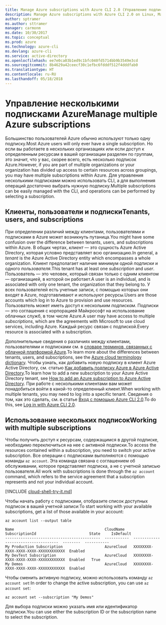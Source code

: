 ```yaml
---
title: Manage Azure subscriptions with Azure CLI 2.0 (Управление подписками Azure с помощью Azure CLI 2.0)
description: Manage Azure subscriptions with Azure CLI 2.0 on Linux, Mac, or Windows (Управление подписками Azure с помощью Azure CLI 2.0 на платформах Windows, Mac или Linux).
author: sptramer
ms.author: sttramer
manager: carmonm
ms.date: 10/30/2017
ms.topic: conceptual
ms.prod: azure
ms.technology: azure-cli
ms.devlang: azure-cli
ms.service: active-directory
ms.openlocfilehash: ee7e0ca03b1ed9c1bfc040fd5714bb9b3549e3cd
ms.sourcegitcommit: 8b4629a42ceecf30c1efbc6fdddf512f4dddfab0
ms.translationtype: HT
ms.contentlocale: ru-RU
ms.lasthandoff: 05/18/2018
---
```

# <a name="manage-multiple-azure-subscriptions"></a><span data-ttu-id="bc52b-103">Управление несколькими подписками Azure</span><span class="sxs-lookup"><span data-stu-id="bc52b-103">Manage multiple Azure subscriptions</span></span>

<span data-ttu-id="bc52b-104">Большинство пользователей Azure обычно используют только одну подписку.</span><span class="sxs-lookup"><span data-stu-id="bc52b-104">Most Azure users will only ever have a single subscription.</span></span> <span data-ttu-id="bc52b-105">Но если вы работаете в нескольких организациях или если доступ к определенным ресурсам в вашей организации разделен по группам, это значит, что у вас, скорее всего, есть несколько подписок Azure.</span><span class="sxs-lookup"><span data-stu-id="bc52b-105">However, if you are part of multiple organizations or your organization has divided up access to certain resources across groupings, you may have multiple subscriptions within Azure.</span></span> <span data-ttu-id="bc52b-106">Для управления несколькими подписками можно использовать CLI, а для выполнения операций достаточно выбрать нужную подписку.</span><span class="sxs-lookup"><span data-stu-id="bc52b-106">Multiple subscriptions can be easily managed with the CLI, and operations can be performed by selecting a subscription.</span></span>

## <a name="tenants-users-and-subscriptions"></a><span data-ttu-id="bc52b-107">Клиенты, пользователи и подписки</span><span class="sxs-lookup"><span data-stu-id="bc52b-107">Tenants, users, and subscriptions</span></span>

<span data-ttu-id="bc52b-108">При определении различий между клиентами, пользователями и подписками в Azure может возникнуть путаница.</span><span class="sxs-lookup"><span data-stu-id="bc52b-108">You might have some confusion over the difference between tenants, users, and subscriptions within Azure.</span></span> <span data-ttu-id="bc52b-109">В общих чертах, _клиент_ — это сущность Azure Active Directory, которая условно представляет всю организацию.</span><span class="sxs-lookup"><span data-stu-id="bc52b-109">In general, a _tenant_ is the Azure Active Directory entity which encompasses a whole organization.</span></span> <span data-ttu-id="bc52b-110">Клиент предполагает наличие минимум одной _подписки_ и одного _пользователя_.</span><span class="sxs-lookup"><span data-stu-id="bc52b-110">This tenant has at least one _subscription_ and _user_.</span></span> <span data-ttu-id="bc52b-111">Пользователь — это человек, который связан только с одним клиентом — организацией, в которой он работает.</span><span class="sxs-lookup"><span data-stu-id="bc52b-111">A user is an individual, and is associated with only one tenant, the organization that they belong to.</span></span> <span data-ttu-id="bc52b-112">У всех пользователей есть учетные записи, с помощью которых они входят в Azure, подготавливают и используют ресурсы.</span><span class="sxs-lookup"><span data-stu-id="bc52b-112">Users are those accounts which log in to Azure to provision and use resources.</span></span> <span data-ttu-id="bc52b-113">Пользователь может иметь доступ к нескольким _подпискам_. Подписки — это соглашения с корпорацией Майкрософт на использование облачных служб, в том числе Azure.</span><span class="sxs-lookup"><span data-stu-id="bc52b-113">A user may have access to multiple _subscriptions_, which are the agreements with Microsoft to use cloud services, including Azure.</span></span> <span data-ttu-id="bc52b-114">Каждый ресурс связан с подпиской.</span><span class="sxs-lookup"><span data-stu-id="bc52b-114">Every resource is associated with a subscription.</span></span>

<span data-ttu-id="bc52b-115">Дополнительные сведения о различиях между клиентами, пользователями и подписками см. в [словаре терминов, связанных с облачной платформой Azure](/azure/azure-glossary-cloud-terminology).</span><span class="sxs-lookup"><span data-stu-id="bc52b-115">To learn more about the differences between tenants, users, and subscriptions, see the [Azure cloud terminology dictionary](/azure/azure-glossary-cloud-terminology).</span></span>
<span data-ttu-id="bc52b-116">Чтобы узнать, как добавить новую подписку в клиент Azure Active Directory, см. статью [Как добавить подписку Azure в Azure Active Directory](/azure/active-directory/active-directory-how-subscriptions-associated-directory).</span><span class="sxs-lookup"><span data-stu-id="bc52b-116">To learn how to add a new subscription to your Azure Active Directory tenant, see [How to add an Azure subscription to Azure Active Directory](/azure/active-directory/active-directory-how-subscriptions-associated-directory).</span></span>
<span data-ttu-id="bc52b-117">При работе с несколькими клиентами вам может понадобиться войти в какой-то определенный клиент.</span><span class="sxs-lookup"><span data-stu-id="bc52b-117">When working with multiple tenants, you may need to log into a specific tenant.</span></span> <span data-ttu-id="bc52b-118">Сведения о том, как это сделать, см. в статье [Вход с помощью Azure CLI 2.0](/cli/azure/authenticate-azure-cli).</span><span class="sxs-lookup"><span data-stu-id="bc52b-118">To do this, see [Log in with Azure CLI 2.0](/cli/azure/authenticate-azure-cli).</span></span>

## <a name="working-with-multiple-subscriptions"></a><span data-ttu-id="bc52b-119">Использование нескольких подписок</span><span class="sxs-lookup"><span data-stu-id="bc52b-119">Working with multiple subscriptions</span></span>

<span data-ttu-id="bc52b-120">Чтобы получить доступ к ресурсам, содержащимся в другой подписке, необходимо переключиться на нее с активной подписки.</span><span class="sxs-lookup"><span data-stu-id="bc52b-120">To access the resources contained within a subscription, you need to switch your active subscription.</span></span> <span data-ttu-id="bc52b-121">Все операции с подписками выполняются с помощью команды `az account`. Эта команда связана с соглашением об обслуживании, которое представляет подписка, а не с учетной записью пользователя.</span><span class="sxs-lookup"><span data-stu-id="bc52b-121">All work with subscriptions is done through the `az account` command, which refers to the service agreement that a subscription represents and not your individual account.</span></span>

[!INCLUDE [cloud-shell-try-it.md](includes/cloud-shell-try-it.md)]

<span data-ttu-id="bc52b-122">Чтобы начать работу с подписками, отобразите список доступных подписок в вашей учетной записи:</span><span class="sxs-lookup"><span data-stu-id="bc52b-122">To start working with your available subscriptions, get a list of those available in your account:</span></span>

```azurecli-interactive
az account list --output table
```

```Output
Name                                         CloudName    SubscriptionId                        State     IsDefault
-------------------------------------------  -----------  ------------------------------------  --------  -----------
My Production Subscription                   AzureCloud   XXXXXXXX-XXXX-XXXX-XXXX-XXXXXXXXXXXX  Enabled
My DevTest Subscription                      AzureCloud   XXXXXXXX-XXXX-XXXX-XXXX-XXXXXXXXXXXX  Enabled   True
My Demos                                     AzureCloud   XXXXXXXX-XXXX-XXXX-XXXX-XXXXXXXXXXXX  Enabled
```

<span data-ttu-id="bc52b-123">Чтобы сменить активную подписку, можно использовать команду `az account set`:</span><span class="sxs-lookup"><span data-stu-id="bc52b-123">In order to change the active subscription, you can use `az account set`:</span></span>

```azurecli-interactive
az account set --subscription "My Demos"
```

<span data-ttu-id="bc52b-124">Для выбора подписки можно указать имя или идентификатор подписки.</span><span class="sxs-lookup"><span data-stu-id="bc52b-124">You can use either the subscription ID or the subscription name to select the subscription.</span></span>

